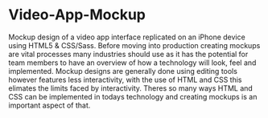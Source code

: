 # Video-App-Mockup

Mockup design of a video app interface replicated on an iPhone device using HTML5 & CSS/Sass. Before moving into production creating mockups are vital processes
many industries should use as it has the potential for team members to have an overview of how a technology will look, feel and implemented. Mockup designs are
generally done using editing tools however features less interactivity, with the use of HTML and CSS this elimates the limits faced by interactivity.
Theres so many ways HTML and CSS can be implemented in todays technology and creating mockups is an important aspect of that.
